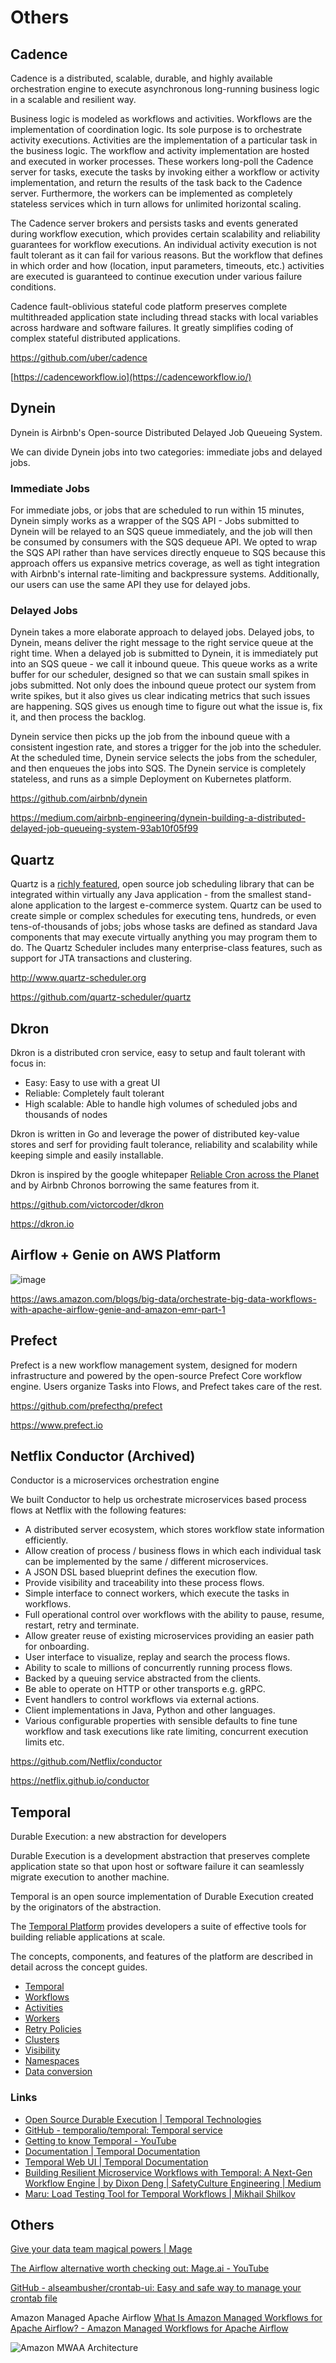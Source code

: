 # Others

## Cadence

Cadence is a distributed, scalable, durable, and highly available orchestration engine to execute asynchronous long-running business logic in a scalable and resilient way.

Business logic is modeled as workflows and activities. Workflows are the implementation of coordination logic. Its sole purpose is to orchestrate activity executions. Activities are the implementation of a particular task in the business logic. The workflow and activity implementation are hosted and executed in worker processes. These workers long-poll the Cadence server for tasks, execute the tasks by invoking either a workflow or activity implementation, and return the results of the task back to the Cadence server. Furthermore, the workers can be implemented as completely stateless services which in turn allows for unlimited horizontal scaling.

The Cadence server brokers and persists tasks and events generated during workflow execution, which provides certain scalability and reliability guarantees for workflow executions. An individual activity execution is not fault tolerant as it can fail for various reasons. But the workflow that defines in which order and how (location, input parameters, timeouts, etc.) activities are executed is guaranteed to continue execution under various failure conditions.

Cadence fault-oblivious stateful code platform preserves complete multithreaded application state including thread stacks with local variables across hardware and software failures. It greatly simplifies coding of complex stateful distributed applications.

https://github.com/uber/cadence

[https://cadenceworkflow.io](https://cadenceworkflow.io/)

## Dynein

Dynein is Airbnb's Open-source Distributed Delayed Job Queueing System.

We can divide Dynein jobs into two categories: immediate jobs and delayed jobs.

### Immediate Jobs

For immediate jobs, or jobs that are scheduled to run within 15 minutes, Dynein simply works as a wrapper of the SQS API - Jobs submitted to Dynein will be relayed to an SQS queue immediately, and the job will then be consumed by consumers with the SQS dequeue API. We opted to wrap the SQS API rather than have services directly enqueue to SQS because this approach offers us expansive metrics coverage, as well as tight integration with Airbnb's internal rate-limiting and backpressure systems. Additionally, our users can use the same API they use for delayed jobs.

### Delayed Jobs

Dynein takes a more elaborate approach to delayed jobs. Delayed jobs, to Dynein, means deliver the right message to the right service queue at the right time. When a delayed job is submitted to Dynein, it is immediately put into an SQS queue - we call it inbound queue. This queue works as a write buffer for our scheduler, designed so that we can sustain small spikes in jobs submitted. Not only does the inbound queue protect our system from write spikes, but it also gives us clear indicating metrics that such issues are happening. SQS gives us enough time to figure out what the issue is, fix it, and then process the backlog.

Dynein service then picks up the job from the inbound queue with a consistent ingestion rate, and stores a trigger for the job into the scheduler. At the scheduled time, Dynein service selects the jobs from the scheduler, and then enqueues the jobs into SQS. The Dynein service is completely stateless, and runs as a simple Deployment on Kubernetes platform.

https://github.com/airbnb/dynein

https://medium.com/airbnb-engineering/dynein-building-a-distributed-delayed-job-queueing-system-93ab10f05f99

## Quartz

Quartz is a [richly featured](http://www.quartz-scheduler.org/documentation/2.4.0-SNAPSHOT/introduction.html#features), open source job scheduling library that can be integrated within virtually any Java application - from the smallest stand-alone application to the largest e-commerce system. Quartz can be used to create simple or complex schedules for executing tens, hundreds, or even tens-of-thousands of jobs; jobs whose tasks are defined as standard Java components that may execute virtually anything you may program them to do. The Quartz Scheduler includes many enterprise-class features, such as support for JTA transactions and clustering.

http://www.quartz-scheduler.org

https://github.com/quartz-scheduler/quartz

## Dkron

Dkron is a distributed cron service, easy to setup and fault tolerant with focus in:

- Easy: Easy to use with a great UI
- Reliable: Completely fault tolerant
- High scalable: Able to handle high volumes of scheduled jobs and thousands of nodes

Dkron is written in Go and leverage the power of distributed key-value stores and serf for providing fault tolerance, reliability and scalability while keeping simple and easily installable.

Dkron is inspired by the google whitepaper [Reliable Cron across the Planet](https://queue.acm.org/detail.cfm?id=2745840) and by Airbnb Chronos borrowing the same features from it.

https://github.com/victorcoder/dkron

https://dkron.io

## Airflow + Genie on AWS Platform

![image](../../../media/Technologies-Apache-Others-image1.jpg)

https://aws.amazon.com/blogs/big-data/orchestrate-big-data-workflows-with-apache-airflow-genie-and-amazon-emr-part-1

## Prefect

Prefect is a new workflow management system, designed for modern infrastructure and powered by the open-source Prefect Core workflow engine. Users organize Tasks into Flows, and Prefect takes care of the rest.

https://github.com/prefecthq/prefect

https://www.prefect.io

## Netflix Conductor (Archived)

Conductor is a microservices orchestration engine

We built Conductor to help us orchestrate microservices based process flows at Netflix with the following features:

- A distributed server ecosystem, which stores workflow state information efficiently.
- Allow creation of process / business flows in which each individual task can be implemented by the same / different microservices.
- A JSON DSL based blueprint defines the execution flow.
- Provide visibility and traceability into these process flows.
- Simple interface to connect workers, which execute the tasks in workflows.
- Full operational control over workflows with the ability to pause, resume, restart, retry and terminate.
- Allow greater reuse of existing microservices providing an easier path for onboarding.
- User interface to visualize, replay and search the process flows.
- Ability to scale to millions of concurrently running process flows.
- Backed by a queuing service abstracted from the clients.
- Be able to operate on HTTP or other transports e.g. gRPC.
- Event handlers to control workflows via external actions.
- Client implementations in Java, Python and other languages.
- Various configurable properties with sensible defaults to fine tune workflow and task executions like rate limiting, concurrent execution limits etc.

https://github.com/Netflix/conductor

https://netflix.github.io/conductor

## Temporal

Durable Execution: a new abstraction for developers

Durable Execution is a development abstraction that preserves complete application state so that upon host or software failure it can seamlessly migrate execution to another machine.

Temporal is an open source implementation of Durable Execution created by the originators of the abstraction.

The [Temporal Platform](https://docs.temporal.io/temporal) provides developers a suite of effective tools for building reliable applications at scale.

The concepts, components, and features of the platform are described in detail across the concept guides.

- [Temporal](https://docs.temporal.io/temporal)
- [Workflows](https://docs.temporal.io/workflows)
- [Activities](https://docs.temporal.io/activities)
- [Workers](https://docs.temporal.io/workers)
- [Retry Policies](https://docs.temporal.io/retry-policies)
- [Clusters](https://docs.temporal.io/clusters)
- [Visibility](https://docs.temporal.io/visibility)
- [Namespaces](https://docs.temporal.io/namespaces)
- [Data conversion](https://docs.temporal.io/dataconversion)

### Links

- [Open Source Durable Execution | Temporal Technologies](https://temporal.io/)
- [GitHub - temporalio/temporal: Temporal service](https://github.com/temporalio/temporal)
- [Getting to know Temporal - YouTube](https://www.youtube.com/watch?v=wIpz4ioK0gI)
- [Documentation | Temporal Documentation](https://docs.temporal.io/)
- [Temporal Web UI | Temporal Documentation](https://docs.temporal.io/web-ui)
- [Building Resilient Microservice Workflows with Temporal: A Next-Gen Workflow Engine | by Dixon Deng | SafetyCulture Engineering | Medium](https://medium.com/safetycultureengineering/building-resilient-microservice-workflows-with-temporal-a-next-gen-workflow-engine-a9637a73572d)
- [Maru: Load Testing Tool for Temporal Workflows | Mikhail Shilkov](https://mikhail.io/2021/03/maru-load-testing-tool-for-temporal-workflows/)

## Others

[Give your data team magical powers | Mage](https://www.mage.ai/)

[The Airflow alternative worth checking out: Mage.ai - YouTube](https://www.youtube.com/watch?v=3gXsFEC3aYA)

[GitHub - alseambusher/crontab-ui: Easy and safe way to manage your crontab file](https://github.com/alseambusher/crontab-ui)

Amazon Managed Apache Airflow [What Is Amazon Managed Workflows for Apache Airflow? - Amazon Managed Workflows for Apache Airflow](https://docs.aws.amazon.com/mwaa/latest/userguide/what-is-mwaa.html)

![Amazon MWAA Architecture](../../../media/Pasted%20image%2020240109123958.png)
